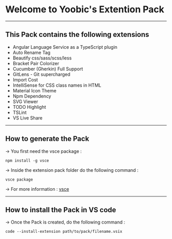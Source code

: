 # Welcome to Yoobic's Extention Pack

----
## This Pack contains the following extensions
*   Angular Language Service as a TypeScript plugin
*   Auto Rename Tag
*   Beautify css/sass/scss/less
*   Bracket Pair Colorizer
*   Cucumber (Gherkin) Full Support
*   GitLens - Git supercharged
*   Import Cost
*   IntelliSense for CSS class names in HTML
*   Material Icon Theme
*   Npm Dependency
*   SVG Viewer
*   TODO Highlight
*   TSLint
*   VS Live Share

----
## How to generate the Pack
-> You first need the vsce package :

    npm install -g vsce

-> Inside the extension pack folder do the following command :

    vsce package

-> For more information : [vsce](https://code.visualstudio.com/docs/extensions/publish-extension) 

----
## How to install the Pack in VS code
-> Once the Pack is created, do the following command :

    code --install-extension path/to/pack/filename.vsix